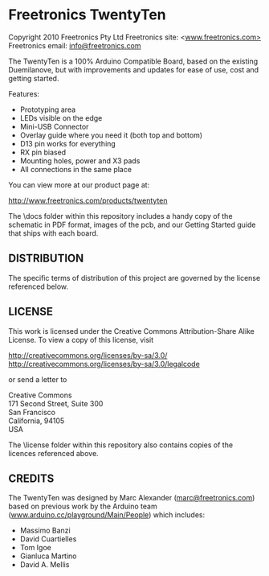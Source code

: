 Freetronics TwentyTen
=============================
Copyright 2010 Freetronics Pty Ltd 
Freetronics site:  <www.freetronics.com> 
Freetronics email: <info@freetronics.com> 

The TwentyTen is a 100% Arduino Compatible Board, based on the existing
Duemilanove, but with improvements and updates for ease of use, cost
and getting started.

Features:

 * Prototyping area
 * LEDs visible on the edge
 * Mini-USB Connector
 * Overlay guide where you need it (both top and bottom)
 * D13 pin works for everything
 * RX pin biased
 * Mounting holes, power and X3 pads
 * All connections in the same place

You can view more at our product page at:

  http://www.freetronics.com/products/twentyten

The \docs folder within this repository includes a handy copy of the
schematic in PDF format, images of the pcb, and our Getting Started
guide that ships with each board.

DISTRIBUTION
------------
The specific terms of distribution of this project are governed by the
license referenced below.

LICENSE
-------
This work is licensed under the
Creative Commons Attribution-Share Alike License. 
To view a copy of this license, visit

  http://creativecommons.org/licenses/by-sa/3.0/
  http://creativecommons.org/licenses/by-sa/3.0/legalcode

or send a letter to

  Creative Commons  
  171 Second Street, Suite 300  
  San Francisco  
  California, 94105  
  USA

The \license folder within this repository also contains copies of the
licences referenced above.

CREDITS
-------
The TwentyTen was designed by Marc Alexander (marc@freetronics.com)
based on previous work by the Arduino team
(www.arduino.cc/playground/Main/People) which includes:

 * Massimo Banzi
 * David Cuartielles
 * Tom Igoe
 * Gianluca Martino
 * David A. Mellis
